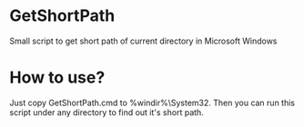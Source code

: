 # GetShortPath
Small script to get short path of current directory in Microsoft Windows

# How to use?
Just copy GetShortPath.cmd to %windir%\System32. Then you can run this script under any directory to find out it's short path.
